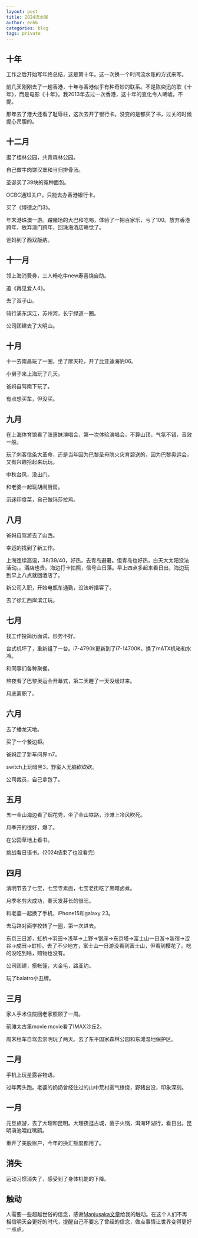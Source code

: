 ```yaml
---
layout: post
title: 2024流水账
author: enh6
categories: blog
tags: private
---
```


## 十年

工作之后开始写年终总结，这是第十年。这一次换一个时间流水账的方式来写。

前几天刚刚去了一趟香港，十年与香港似乎有种奇妙的联系。不是陈奕迅的歌《十年》，而是电影《十年》。我2013年去过一次香港，这十年的变化令人唏嘘，不提。

那年去了港大还看了耻辱柱，这次去开了银行卡。没变的是都买了书，过关的时候提心吊胆的。

## 十二月

逛了桂林公园，共青森林公园。

自己做牛肉饼汉堡和当归排骨汤。

圣诞买了39块的冤种面包。

OCBC通知关户，只能去办香港银行卡。

买了《博德之门3》。

年末港珠澳一游。蹭赌场的大巴和吃喝，体验了一把百家乐，亏了100。放弃香港跨年，放弃澳门跨年，回珠海酒店睡觉了。

爸妈到了西双版纳。

## 十一月

领上海消费券，三人畅吃牛new寿喜烧自助。

追《再见爱人4》。

去了双子山。

骑行浦东滨江，苏州河，长宁绿道一圈。

公司团建去了大明山。

## 十月

十一去南昌玩了一圈，坐了摩天轮，开了比亚迪海豹06。

小舅子来上海玩了几天。

爸妈自驾南下玩了。

有点想买车，但没买。

## 九月

在上海体育馆看了张惠妹演唱会，第一次体验演唱会，不算山顶，气氛不错，音效一般。

玩了刺客信条大革命，还是当年因为巴黎圣母院火灾育碧送的，因为巴黎奥运会，又有兴趣拾起来玩玩。

中秋台风，没出门。

和老婆一起玩胡闹厨房。

沉迷印度菜，自己做玛莎拉鸡。

## 八月

爸妈自驾游去了山西。

幸运的找到了新工作。

上海连续高温，38/39/40，好热，去青岛避暑。但青岛也好热，白天大太阳没法活动。。酒店也贵。海边打卡拍照，信号山日落。早上四点多起来看日出，海边玩到早上八点就回酒店了。

新公司入职，开始电瓶车通勤，没法听播客了。

去了徐汇西岸滨江玩。

## 七月

找工作投简历面试，形势不好。

台式机坏了，重新组了一台。i7-4790k更新到了i7-14700K，换了mATX机箱和水冷。

和同事们各种聚餐。

熬夜看了巴黎奥运会开幕式，第二天睡了一天没缓过来。

月底离职了。

## 六月

去了蟠龙天地。

买了一个餐边柜。

爸妈定了新车问界m7。

switch上玩暗黑3，野蛮人无脑砍砍砍。

公司裁员，自己拿包了。

## 五月

五一金山海边看了烟花秀，坐了金山铁路，沙滩上冷风吹死。

月季开的很好，爆了。

在公园草地上看书。

挑战看日语书。(2024结束了也没看完)

## 四月

清明节去了七宝，七宝寺素面，七宝老街吃了黑暗卤煮。

月季冬剪大成功，春天发芽长的很旺。

和老婆一起换了手机，iPhone15和galaxy 23。

去马路对面学校转了一圈，第一次进去。

东京三日游，虹桥->羽田->浅草->上野->银座->东京塔->富士山一日游->新宿->涩谷->成田->虹桥。去了不少地方，富士山一日游没看到富士山，但看到樱花了。吃的没吃到啥，购物也没有。

公司团建，搭帐篷，大金毛，路亚钓。

玩了balatro小丑牌。

## 三月

家人手术住院回老家照顾了一周。

前滩太古里movie movie看了IMAX沙丘2。

周末租车自驾去崇明玩了两天。去了东平国家森林公园和东滩湿地保护区。

## 二月

手机上玩星露谷物语。

过年两头跑。老婆的奶奶曾经住过的山中荒村雾气缭绕，野猪出没，印象深刻。

## 一月

元旦旅游，去了大理和昆明。大理夜逛古城，菌子火锅，洱海环湖行，看日出。昆明滇池喂红嘴鸥。

重开了美股账户，今年的换汇额度都用了。

## 消失

运动习惯消失了，感受到了身体机能的下降。

## 触动

人需要一些超越世俗的信念，感谢[Manjusaka文章](https://www.manjusaka.blog/posts/2023/06/25/love-and-hope-is-all-we-need/)给我的触动。在这个人们不再相信明天会更好的时代，提醒自己不要忘了曾经的信念，做点事情让世界变得更好一点点。


